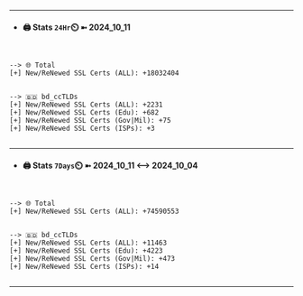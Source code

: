 

---
- #### 🖨️ **Stats** `24Hr`⏲️ ➼ 2024_10_11
```console


--> 🌐 Total
[+] New/ReNewed SSL Certs (ALL): +18032404


--> 🇧🇩 bd_ccTLDs
[+] New/ReNewed SSL Certs (ALL): +2231
[+] New/ReNewed SSL Certs (Edu): +682
[+] New/ReNewed SSL Certs (Gov|Mil): +75
[+] New/ReNewed SSL Certs (ISPs): +3


```

---
- #### 🖨️ **Stats** `7Days`⏲️ ➼ 2024_10_11 <--> 2024_10_04
```console


--> 🌐 Total
[+] New/ReNewed SSL Certs (ALL): +74590553


--> 🇧🇩 bd_ccTLDs
[+] New/ReNewed SSL Certs (ALL): +11463
[+] New/ReNewed SSL Certs (Edu): +4223
[+] New/ReNewed SSL Certs (Gov|Mil): +473
[+] New/ReNewed SSL Certs (ISPs): +14


```

---

